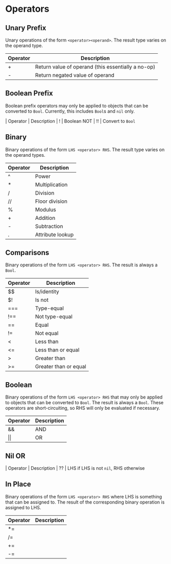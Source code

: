# Operators

## Unary Prefix

Unary operations of the form `<operator><operand>`. The result type
varies on the operand type.

| Operator | Description
| -------- | -----------
| +        | Return value of operand (this essentially a no-op)
| -        | Return negated value of operand

## Boolean Prefix

Boolean prefix operators may only be applied to objects that can be
converted to `Bool`. Currently, this includes `Bool`s and `nil` only.

| Operator | Description
| !        | Boolean NOT
| !!       | Convert to `Bool`

## Binary

Binary operations of the form `LHS <operator> RHS`. The result type
varies on the operand types.

| Operator | Description
| -------- | -----------
| ^        | Power
| *        | Multiplication
| /        | Division
| //       | Floor division
| %        | Modulus
| +        | Addition
| -        | Subtraction
| .        | Attribute lookup

## Comparisons

Binary operations of the form `LHS <operator> RHS`. The result is always
a `Bool`.

| Operator | Description
| -------- | -----------
| $$       | Is/identity
| $!       | Is not
| ===      | Type-equal
| !==      | Not type-equal
| ==       | Equal
| !=       | Not equal
| <        | Less than
| <=       | Less than or equal
| >        | Greater than
| >=       | Greater than or equal

## Boolean

Binary operations of the form `LHS <operator> RHS` that may only be
applied to objects that can be converted to `Bool`. The result is always
a `Bool`. These operators are short-circuiting, so RHS will only be
evaluated if necessary.

| Operator | Description
| -------- | -----------
| &&       | AND
| \|\|     | OR

## Nil OR

| Operator | Description
| ??       | LHS if LHS is not `nil`, RHS otherwise

## In Place

Binary operations of the form `LHS <operator> RHS` where LHS is
something that can be assigned to. The result of the corresponding
binary operation is assigned to LHS.

| Operator | Description
| -------- | -----------
| *=       |
| /=       |
| +=       |
| -=       |
